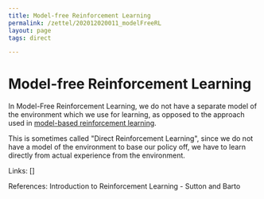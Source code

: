 ```yaml
---
title: Model-free Reinforcement Learning
permalink: /zettel/202012020011_modelFreeRL
layout: page
tags: direct

---
```

# Model-free Reinforcement Learning

In Model-Free Reinforcement Learning, we do not have a separate model of 
the environment which we use for learning, as opposed to the approach used in 
[model-based reinforcement learning](202012012352_modelBasedRL).

This is sometimes called "Direct Reinforcement Learning", since we do 
not have a model of the environment to base our policy off, we have to learn 
directly from actual experience from the environment.

Links: []

References: Introduction to Reinforcement Learning - Sutton and Barto

